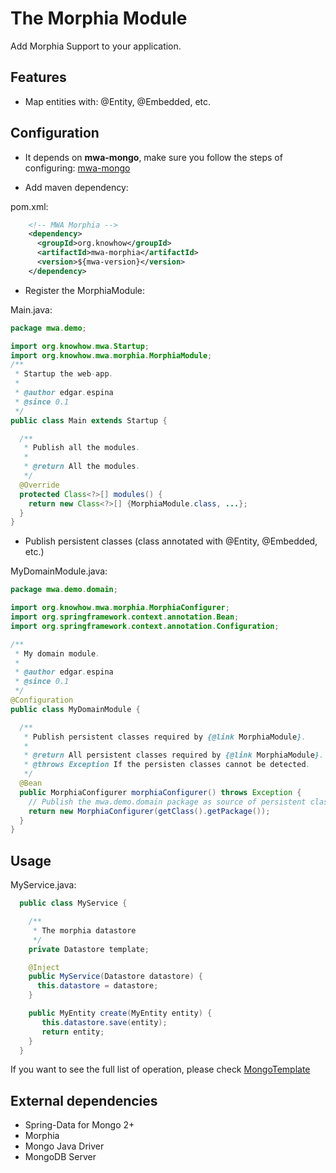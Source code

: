 # The Morphia Module
Add Morphia Support to your application.

## Features
* Map entities with: @Entity, @Embedded, etc.

## Configuration
* It depends on **mwa-mongo**, make sure you follow the steps of configuring: [mwa-mongo](https://github.com/edgarespina/modern-web-app/tree/master/mwa-mongo)

* Add maven dependency:

pom.xml:

```xml
    <!-- MWA Morphia -->
    <dependency>
      <groupId>org.knowhow</groupId>
      <artifactId>mwa-morphia</artifactId>
      <version>${mwa-version}</version>
    </dependency>
```

* Register the MorphiaModule:

Main.java:

```java
package mwa.demo;

import org.knowhow.mwa.Startup;
import org.knowhow.mwa.morphia.MorphiaModule;
/**
 * Startup the web-app.
 *
 * @author edgar.espina
 * @since 0.1
 */
public class Main extends Startup {

  /**
   * Publish all the modules.
   *
   * @return All the modules.
   */
  @Override
  protected Class<?>[] modules() {
    return new Class<?>[] {MorphiaModule.class, ...};
  }
}
```
* Publish persistent classes (class annotated with @Entity, @Embedded, etc.)

MyDomainModule.java:

```java
package mwa.demo.domain;

import org.knowhow.mwa.morphia.MorphiaConfigurer;
import org.springframework.context.annotation.Bean;
import org.springframework.context.annotation.Configuration;

/**
 * My domain module.
 *
 * @author edgar.espina
 * @since 0.1
 */
@Configuration
public class MyDomainModule {

  /**
   * Publish persistent classes required by {@link MorphiaModule}.
   *
   * @return All persistent classes required by {@link MorphiaModule}.
   * @throws Exception If the persisten classes cannot be detected.
   */
  @Bean
  public MorphiaConfigurer morphiaConfigurer() throws Exception {
    // Publish the mwa.demo.domain package as source of persistent classes.
    return new MorphiaConfigurer(getClass().getPackage());
  }
}

```

## Usage
MyService.java:

```java
  public class MyService {

    /**
     * The morphia datastore
     */
    private Datastore template;

    @Inject
    public MyService(Datastore datastore) {
      this.datastore = datastore;
    }

    public MyEntity create(MyEntity entity) {
       this.datastore.save(entity);
       return entity;
    }
  }
```
If you want to see the full list of operation, please check [MongoTemplate](http://static.springsource.org/spring-data/data-mongo/docs/current/api/org/springframework/data/mongodb/core/MongoTemplate.html)


## External dependencies
* Spring-Data for Mongo 2+
* Morphia
* Mongo Java Driver
* MongoDB Server